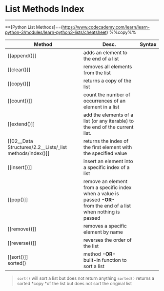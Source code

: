 # List Methods Index
---

==[Python List Methods]==(https://www.codecademy.com/learn/learn-python-3/modules/learn-python3-lists/cheatsheet) %%copy%%

| Method                    | Desc.                                                                                                                       | Syntax |
| ------------------------- | --------------------------------------------------------------------------------------------------------------------------- | ------ |
| [[append()]]              | adds an element to the end of a list                                                                                        |        |
| [[clear()]]               | removes all elements from the list                                                                                          |        |
| [[copy()]]                | returns a copy of the list                                                                                                  |        |
| [[count()]]               | count the number of occurrences of an element in a list                                                                     |        |
| [[extend()]]              | add the elements of a list (or any iterable) to the end of the current list.                                                |        |
| [[02__Data Structures/2.2__Lists/_list methods/index()]]               | returns the index of the first element with the specified value                                                             |        |
| [[insert()]]              | insert an element into a specific index of a list                                                                           |        |
| [[pop()]]                 | remove an element from a specific index when a value is passed **-OR-** </br> from the end of a list when nothing is passed |        |
| [[remove()]]              | removes a specific element by name                                                                                          |        |
| [[reverse()]]             | reverses the order of the list                                                                                              |        |
| [[sort()]] </br> sorted() | method **-OR-** </br> built-in function to sort a list                                                                      |        |

> `sort()` will sort a list but does not return anything
> `sorted()` returns a sorted *copy *of the list but does not sort the original list



<br>
